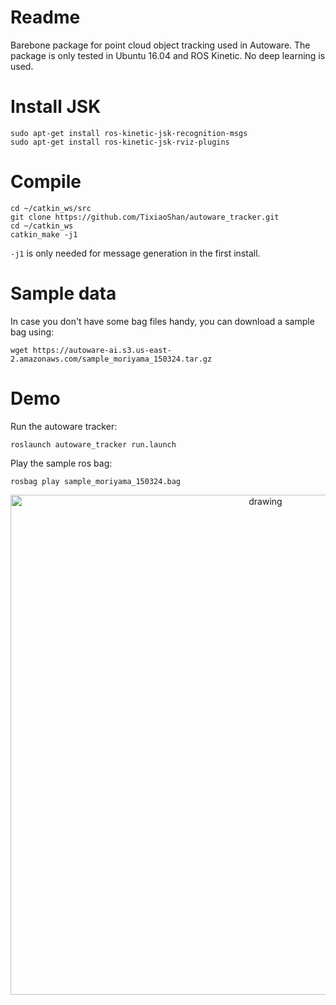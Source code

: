 # Readme

Barebone package for point cloud object tracking used in Autoware. The package is only tested in Ubuntu 16.04 and ROS Kinetic. No deep learning is used.

# Install JSK
```
sudo apt-get install ros-kinetic-jsk-recognition-msgs
sudo apt-get install ros-kinetic-jsk-rviz-plugins
```

# Compile
```
cd ~/catkin_ws/src
git clone https://github.com/TixiaoShan/autoware_tracker.git
cd ~/catkin_ws
catkin_make -j1
```
```-j1``` is only needed for message generation in the first install.

# Sample data

In case you don't have some bag files handy, you can download a sample bag using:
```
wget https://autoware-ai.s3.us-east-2.amazonaws.com/sample_moriyama_150324.tar.gz
```

# Demo

Run the autoware tracker:
```
roslaunch autoware_tracker run.launch
```

Play the sample ros bag:
```
rosbag play sample_moriyama_150324.bag
```

<p align='center'>
    <img src="/launch/demo.gif" alt="drawing" width="800"/>
</p>